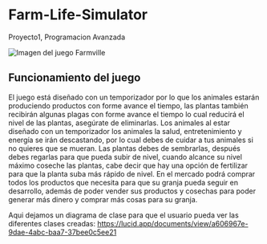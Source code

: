 # Farm-Life-Simulator
 Proyecto1, Programacion Avanzada
 
![Imagen del juego Farmville](https://play-lh.googleusercontent.com/fOCRdyEqpspMBxvjbrZy_EdYFFYnO7K-01_DOzcH72cQBx1kjkb3OK2V7LOkmGiPQkRB=w526-h296-rw)

## Funcionamiento del juego
El juego está diseñado con un temporizador por lo que los animales estarán produciendo productos con forme avance el tiempo, las plantas también recibirán algunas plagas con forme avance el tiempo lo cual reducirá el nivel de las plantas, asegúrate de eliminarlas.
Los animales al estar diseñado con un temporizador los animales la salud, entretenimiento y energía se irán descastando, por lo cual debes de cuidar a tus animales si no quieres que se mueran.
Las plantas debes de sembrarlas, después debes regarlas para que pueda subir de nivel, cuando alcance su nivel máximo coseche las plantas, cabe decir que hay una opción de fertilizar para que la planta suba más rápido de nivel.
En el mercado podrá comprar todos los productos que necesita para que su granja pueda seguir en desarrollo, además de poder vender sus productos y cosechas para poder generar más dinero y comprar más cosas para su granja.



Aqui dejamos un diagrama de clase para que el usuario pueda ver las diferentes clases creadas:
https://lucid.app/documents/view/a606967e-9dae-4abc-baa7-37bee0c5ee21
